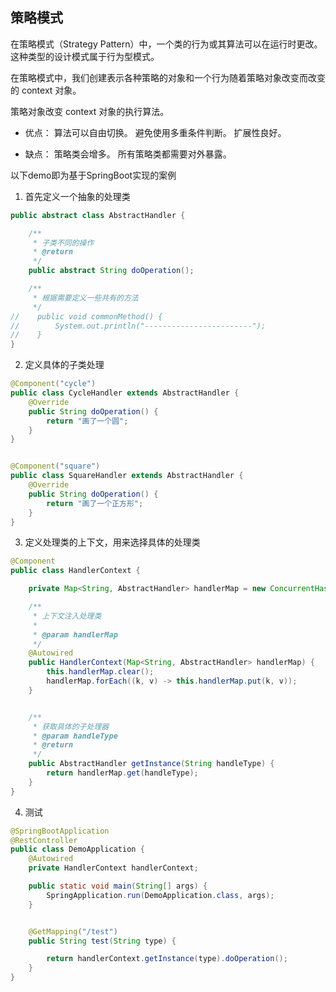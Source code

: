 ## 策略模式

在策略模式（Strategy Pattern）中，一个类的行为或其算法可以在运行时更改。这种类型的设计模式属于行为型模式。

在策略模式中，我们创建表示各种策略的对象和一个行为随着策略对象改变而改变的 context 对象。

策略对象改变 context 对象的执行算法。

- 优点： 算法可以自由切换。 避免使用多重条件判断。 扩展性良好。

- 缺点： 策略类会增多。 所有策略类都需要对外暴露。



以下demo即为基于SpringBoot实现的案例

1. 首先定义一个抽象的处理类

```java
public abstract class AbstractHandler {

    /**
     * 子类不同的操作
     * @return
     */
    public abstract String doOperation();

    /**
     * 根据需要定义一些共有的方法
     */
//    public void commonMethod() {
//        System.out.println("------------------------");
//    }
}

```

2. 定义具体的子类处理

```java
@Component("cycle")
public class CycleHandler extends AbstractHandler {
    @Override
    public String doOperation() {
        return "画了一个圆";
    }
}


@Component("square")
public class SquareHandler extends AbstractHandler {
    @Override
    public String doOperation() {
        return "画了一个正方形";
    }
}

```



3. 定义处理类的上下文，用来选择具体的处理类

```java
@Component
public class HandlerContext {

    private Map<String, AbstractHandler> handlerMap = new ConcurrentHashMap<>();

    /**
     * 上下文注入处理类
     *
     * @param handlerMap
     */
    @Autowired
    public HandlerContext(Map<String, AbstractHandler> handlerMap) {
        this.handlerMap.clear();
        handlerMap.forEach((k, v) -> this.handlerMap.put(k, v));
    }


    /**
     * 获取具体的子处理器
     * @param handleType
     * @return
     */
    public AbstractHandler getInstance(String handleType) {
        return handlerMap.get(handleType);
    }
}

```

4. 测试

```java
@SpringBootApplication
@RestController
public class DemoApplication {
    @Autowired
    private HandlerContext handlerContext;

    public static void main(String[] args) {
        SpringApplication.run(DemoApplication.class, args);
    }


    @GetMapping("/test")
    public String test(String type) {

        return handlerContext.getInstance(type).doOperation();
    }
}

```



